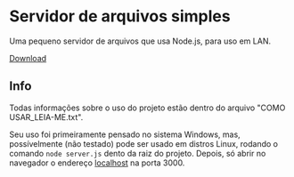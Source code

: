 # Servidor de arquivos simples
Uma pequeno servidor de arquivos que usa Node.js, para uso em LAN.

[Download](https://github.com/Grafenea/servidor-de-arquivos-simples/raw/refs/heads/main/src.zip)

## Info
Todas informações sobre o uso do projeto estão dentro do arquivo "COMO USAR_LEIA-ME.txt".

Seu uso foi primeiramente pensado no sistema Windows, mas, possívelmente (não testado) pode ser usado em distros Linux, rodando o comando `node server.js` dento da raiz do projeto. Depois, só abrir no navegador o endereço [localhost](http://localhost:3000) na porta 3000.
